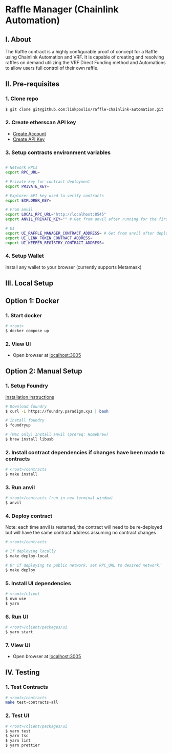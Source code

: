 # Raffle Manager (Chainlink Automation)

## I. About

The Raffle contract is a highly configurable proof of concept for a Raffle using Chainlink Automation and VRF. It is capable of creating and resolving raffles on demand utilizing the VRF Direct Funding method and Automations to allow users full control of their own raffle.

## II. Pre-requisites

### 1. Clone repo

```bash
$ git clone git@github.com:linkpoolio/raffle-chainlink-automation.git
```

### 2. Create etherscan API key

- [Create Account](https://docs.etherscan.io/getting-started/creating-an-account)
- [Create API Key](https://docs.etherscan.io/getting-started/viewing-api-usage-statistics)

### 3. Setup contracts environment variables

```bash

# Network RPCs
export RPC_URL=

# Private key for contract deployment
export PRIVATE_KEY=

# Explorer API key used to verify contracts
export EXPLORER_KEY=

# From anvil
export LOCAL_RPC_URL="http://localhost:8545"
export ANVIL_PRIVATE_KEY="" # Get from anvil after running for the first time, see below

# UI
export UI_RAFFLE_MANAGER_CONTRACT_ADDRESS= # Get from anvil after deploying contract 
export UI_LINK_TOKEN_CONTRACT_ADDRESS=
export UI_KEEPER_REGISTRY_CONTRACT_ADDRESS=
```

### 4. Setup Wallet

Install any wallet to your browser (currently supports Metamask)

## III. Local Setup

## Option 1: Docker

### 1. Start docker

```bash
# <root>
$ docker compose up
```

### 2. View UI

- Open browser at [localhost:3005](localhost:3005)

## Option 2: Manual Setup

### 1. Setup Foundry

[Installation instructions](https://book.getfoundry.sh/getting-started/installation)

```bash
# Download foundry
$ curl -L https://foundry.paradigm.xyz | bash

# Install foundry
$ foundryup

# (Mac only) Install anvil (prereq: Homebrew)
$ brew install libusb
```

### 2. Install contract dependencies if changes have been made to contracts

```bash
# <root>/contracts
$ make install
```

### 3. Run anvil

```bash
# <root>/contracts (run in new terminal window)
$ anvil
```

### 4. Deploy contract

Note: each time anvil is restarted, the contract will need to be re-deployed but will have the same contract address assuming no contract changes

```bash
# <root>/contracts

# If deploying locally
$ make deploy-local

# Or if deploying to public network, set RPC_URL to desired network:
$ make deploy
```

### 5. Install UI dependencies

```bash
# <root>/client
$ nvm use
$ yarn
```

### 6. Run UI

```bash
# <root>/client/packages/ui
$ yarn start
```

### 7. View UI

- Open browser at [localhost:3005](localhost:3005)

## IV. Testing

### 1. Test Contracts

```bash
# <root>/contracts
make test-contracts-all
```

### 2. Test UI

```bash
# <root>/client/packages/ui
$ yarn test
$ yarn tsc
$ yarn lint
$ yarn prettier
```
